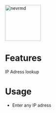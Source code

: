 [<img alt="nevrmd" src="https://github.com/nevrmd.png" width="117">](https://github.com/nevrmd)
# Features 
IP Adress lookup
# Usage
- Enter any IP adress
